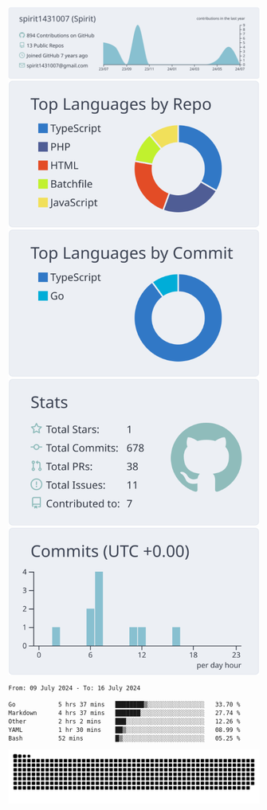 [![](https://raw.githubusercontent.com/spirit1431007/spirit1431007/master/profile-summary-card-output/nord_bright/0-profile-details.svg)](https://git.io/spiritx)
[![](https://raw.githubusercontent.com/spirit1431007/spirit1431007/master/profile-summary-card-output/nord_bright/1-repos-per-language.svg)](https://git.io/spiritx) [![](https://raw.githubusercontent.com/spirit1431007/spirit1431007/master/profile-summary-card-output/nord_bright/2-most-commit-language.svg)](https://git.io/spiritx)
[![](https://raw.githubusercontent.com/spirit1431007/spirit1431007/master/profile-summary-card-output/nord_bright/3-stats.svg)](https://git.io/spiritx) [![](https://raw.githubusercontent.com/spirit1431007/spirit1431007/master/profile-summary-card-output/nord_bright/4-productive-time.svg)](https://git.io/spiritx)

<!--START_SECTION:waka-->

```txt
From: 09 July 2024 - To: 16 July 2024

Go            5 hrs 37 mins   ████████▒░░░░░░░░░░░░░░░░   33.70 %
Markdown      4 hrs 37 mins   ███████░░░░░░░░░░░░░░░░░░   27.74 %
Other         2 hrs 2 mins    ███░░░░░░░░░░░░░░░░░░░░░░   12.26 %
YAML          1 hr 30 mins    ██▒░░░░░░░░░░░░░░░░░░░░░░   08.99 %
Bash          52 mins         █▒░░░░░░░░░░░░░░░░░░░░░░░   05.25 %
```

<!--END_SECTION:waka-->

![contribution](https://github.com/spirit1431007/spirit1431007/blob/output/github-contribution-grid-snake.svg)
